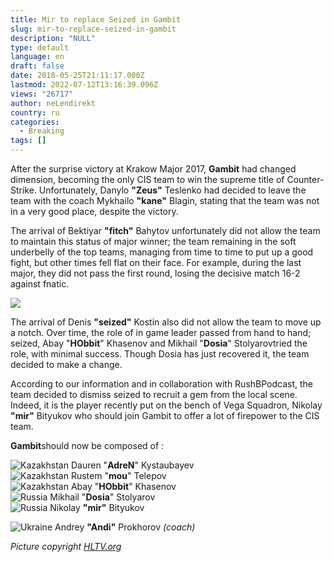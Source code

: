 ```yaml
---
title: Mir to replace Seized in Gambit
slug: mir-to-replace-seized-in-gambit
description: "NULL"
type: default
language: en
draft: false
date: 2018-05-25T21:11:17.000Z
lastmod: 2022-07-12T13:16:39.096Z
views: "26717"
author: neLendirekt
country: ru
categories:
  - Breaking
tags: []
---
```

After the surprise victory at Krakow Major 2017, **Gambit** had changed dimension, becoming the only CIS team to win the supreme title of Counter-Strike. Unfortunately, Danylo **"Zeus"** Teslenko had decided to leave the team with the coach Mykhailo **"kane"** Blagin, stating that the team was not in a very good place, despite the victory.

The arrival of Bektiyar **"fitch"** Bahytov unfortunately did not allow the team to maintain this status of major winner; the team remaining in the soft underbelly of the top teams, managing from time to time to put up a good fight, but other times fell flat on their face. For example, during the last major, they did not pass the first round, losing the decisive match 16-2 against fnatic.

![](/images/articles/5b087324ad8e3/images/eco4hfURjZtZP9gZy4jZd18yUjbMyaSB9zKjzHle.jpeg)

The arrival of Denis **"seized"** Kostin also did not allow the team to move up a notch. Over time, the role of in game leader passed from hand to hand; seized, Abay "**HObbit**" Khasenov and Mikhail "**Dosia**" Stolyarovtried the role, with minimal success. Though Dosia has just recovered it, the team decided to make a change.

According to our information and in collaboration with RushBPodcast, the team decided to dismiss seized to recruit a gem from the local scene. Indeed, it is the player recently put on the bench of Vega Squadron, Nikolay **"mir"** Bityukov who should join Gambit to offer a lot of firepower to the CIS team.

**Gambit**should now be composed of :

![Kazakhstan](/images/countries/kz.svg)⁠ Dauren "**AdreN**" Kystaubayev  
![Kazakhstan](/images/countries/kz.svg)⁠ Rustem "**mou**" Telepov  
![Kazakhstan](/images/countries/kz.svg)⁠ Abay "**HObbit**" Khasenov  
![Russia](/images/countries/ru.svg)⁠ Mikhail "**Dosia**" Stolyarov  
![Russia](/images/countries/ru.svg)⁠ Nikolay **"mir"** Bityukov

![Ukraine](/images/countries/ua.svg)⁠ Andrey **"Andi"** Prokhorov _(coach)_

_Picture copyright [HLTV.org](https://HLTV.org)_
